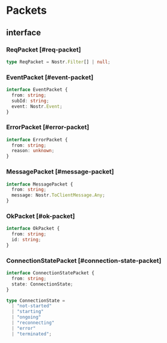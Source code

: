 # Packets

## interface

### ReqPacket [#req-packet]

```ts
type ReqPacket = Nostr.Filter[] | null;
```

### EventPacket [#event-packet]

```ts
interface EventPacket {
  from: string;
  subId: string;
  event: Nostr.Event;
}
```

### ErrorPacket [#error-packet]

```ts
interface ErrorPacket {
  from: string;
  reason: unknown;
}
```

### MessagePacket [#message-packet]

```ts
interface MessagePacket {
  from: string;
  message: Nostr.ToClientMessage.Any;
}
```

### OkPacket [#ok-packet]

```ts
interface OkPacket {
  from: string;
  id: string;
}
```

### ConnectionStatePacket [#connection-state-packet]

```ts
interface ConnectionStatePacket {
  from: string;
  state: ConnectionState;
}

type ConnectionState =
  | "not-started"
  | "starting"
  | "ongoing"
  | "reconnecting"
  | "error"
  | "terminated";
```
